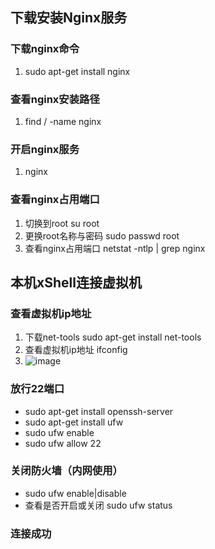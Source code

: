## 下载安装Nginx服务

### 下载nginx命令 
1. sudo apt-get install nginx

### 查看nginx安装路径
1. find / -name nginx

### 开启nginx服务
1. nginx

### 查看nginx占用端口
1. 切换到root su root 
2. 更换root名称与密码 sudo passwd root
3. 查看nginx占用端口 netstat -ntlp | grep nginx 

## 本机xShell连接虚拟机

### 查看虚拟机ip地址
1. 下载net-tools sudo apt-get install net-tools
2. 查看虚拟机ip地址 ifconfig 
3. ![image]('https://github.com/searc-h/Nginx_Learning/blob/master/01day/images/ifconfig.png')

### 放行22端口 
- sudo apt-get install openssh-server
- sudo apt-get install ufw
- sudo ufw enable
- sudo ufw allow 22

### 关闭防火墙（内网使用）
- sudo  ufw enable|disable
- 查看是否开启或关闭 sudo ufw status

### 连接成功

